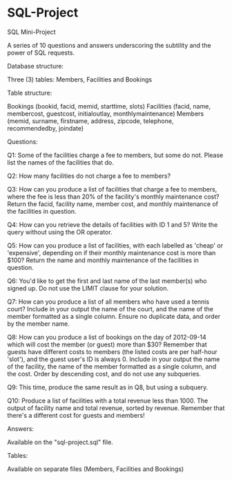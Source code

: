 # SQL-Project


SQL Mini-Project 


A series of 10 questions and answers underscoring the subtility and the power of SQL requests.

Database structure: 

Three (3) tables: Members, Facilities and Bookings

Table structure: 

Bookings (bookid, facid, memid, starttime, slots)
Facilities (facid, name, membercost, guestcost, initialoutlay, monthlymaintenance)
Members (memid, surname, firstname, address, zipcode, telephone, recommendedby, joindate)


Questions: 

Q1: Some of the facilities charge a fee to members, but some do not.
Please list the names of the facilities that do.

Q2: How many facilities do not charge a fee to members?

Q3: How can you produce a list of facilities that charge a fee to members,
where the fee is less than 20% of the facility's monthly maintenance cost?
Return the facid, facility name, member cost, and monthly maintenance of the
facilities in question.

Q4: How can you retrieve the details of facilities with ID 1 and 5?
Write the query without using the OR operator.

Q5: How can you produce a list of facilities, with each labelled as
'cheap' or 'expensive', depending on if their monthly maintenance cost is
more than $100? Return the name and monthly maintenance of the facilities
in question.

Q6: You'd like to get the first and last name of the last member(s)
who signed up. Do not use the LIMIT clause for your solution.

Q7: How can you produce a list of all members who have used a tennis court?
Include in your output the name of the court, and the name of the member
formatted as a single column. Ensure no duplicate data, and order by
the member name.

Q8: How can you produce a list of bookings on the day of 2012-09-14 which
will cost the member (or guest) more than $30? Remember that guests have
different costs to members (the listed costs are per half-hour 'slot'), and
the guest user's ID is always 0. Include in your output the name of the
facility, the name of the member formatted as a single column, and the cost.
Order by descending cost, and do not use any subqueries.

Q9: This time, produce the same result as in Q8, but using a subquery.

Q10: Produce a list of facilities with a total revenue less than 1000.
The output of facility name and total revenue, sorted by revenue. Remember
that there's a different cost for guests and members!



Answers:

Available on the "sql-project.sql" file.

Tables:

Available on separate files (Members, Facilities and Bookings)
